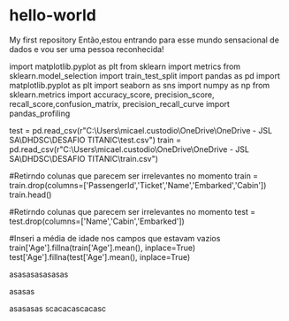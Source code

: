 # hello-world
My first repository
Então,estou entrando para esse mundo sensacional de dados e vou ser uma pessoa reconhecida! 


import matplotlib.pyplot as plt
from sklearn import metrics
from sklearn.model_selection import train_test_split
import pandas as pd
import matplotlib.pyplot as plt
import seaborn as sns
import numpy as np
from sklearn.metrics import accuracy_score, precision_score, recall_score,confusion_matrix, precision_recall_curve
import pandas_profiling

test = pd.read_csv(r"C:\Users\micael.custodio\OneDrive\OneDrive - JSL SA\DHDSC\DESAFIO TITANIC\test.csv")
train = pd.read_csv(r"C:\Users\micael.custodio\OneDrive\OneDrive - JSL SA\DHDSC\DESAFIO TITANIC\train.csv")

#Retirndo colunas que parecem ser irrelevantes no momento
train = train.drop(columns=['PassengerId','Ticket','Name','Embarked','Cabin'])
train.head()

#Retirndo colunas que parecem ser irrelevantes no momento
test = test.drop(columns=['Name','Cabin','Embarked'])

#Inseri a média de idade nos campos que estavam vazios
train['Age'].fillna(train['Age'].mean(), inplace=True)
test['Age'].fillna(test['Age'].mean(), inplace=True)

asasasasasasas

asasas

asasasas
scacacascacasc
